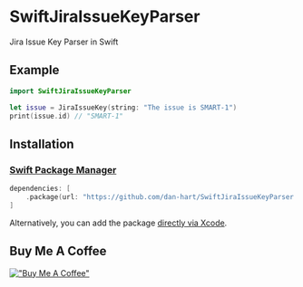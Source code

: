 # SwiftJiraIssueKeyParser
Jira Issue Key Parser in Swift

## Example
```swift
import SwiftJiraIssueKeyParser

let issue = JiraIssueKey(string: "The issue is SMART-1")
print(issue.id) // "SMART-1"
```

## Installation
### [Swift Package Manager](https://swift.org/package-manager/)

```swift
dependencies: [
    .package(url: "https://github.com/dan-hart/SwiftJiraIssueKeyParser.git", from: "0.0.2")
]
```

Alternatively, you can add the package [directly via Xcode](https://developer.apple.com/documentation/xcode/adding_package_dependencies_to_your_app).

## Buy Me A Coffee
[!["Buy Me A Coffee"](https://www.buymeacoffee.com/assets/img/custom_images/orange_img.png)](https://www.buymeacoffee.com/codedbydan)
